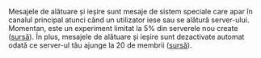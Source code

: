 <!-- TITLE: [RO] Mesaje de Alătuare și Ieșire -->

Mesajele de alătuare și ieșire sunt mesaje de sistem speciale care apar în canalul principal atunci când un utilizator iese sau se alătură server-ului. Momentan, este un experiment limitat la 5% din serverele nou create ([sursă](https://www.reddit.com/r/discordapp/comments/68hpid/how_to_get_rid_of_join_messages/dgyz653/)). În plus, mesajele de alătuare și ieșire sunt dezactivate automat odată ce server-ul tău ajunge la 20 de membrii ([sursă](https://www.reddit.com/r/discordapp/comments/6a6jhb/discord_automatically_welcomes_user_and_i_want_to/dhc2a1i/)).